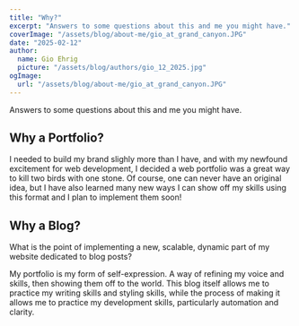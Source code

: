 ```yaml
---
title: "Why?"
excerpt: "Answers to some questions about this and me you might have."
coverImage: "/assets/blog/about-me/gio_at_grand_canyon.JPG"
date: "2025-02-12"
author:
  name: Gio Ehrig
  picture: "/assets/blog/authors/gio_12_2025.jpg"
ogImage:
  url: "/assets/blog/about-me/gio_at_grand_canyon.JPG"
---
```


Answers to some questions about this and me you might have.

## Why a Portfolio?


I needed to build my brand slighly more than I have, and with my newfound excitement for web development, I decided a web portfolio was a great way to kill two birds with one stone. Of course, one can never have an original idea, but I have also learned many new ways I can show off my skills using this format and I plan to implement them soon!

## Why a Blog?


What is the point of implementing a new, scalable, dynamic part of my website dedicated to blog posts?

My portfolio is my form of self-expression. A way of refining my voice and skills, then showing them off to the world. This blog itself allows me to practice my writing skills and styling skills, while the process of making it allows me to practice my development skills, particularly automation and clarity.

